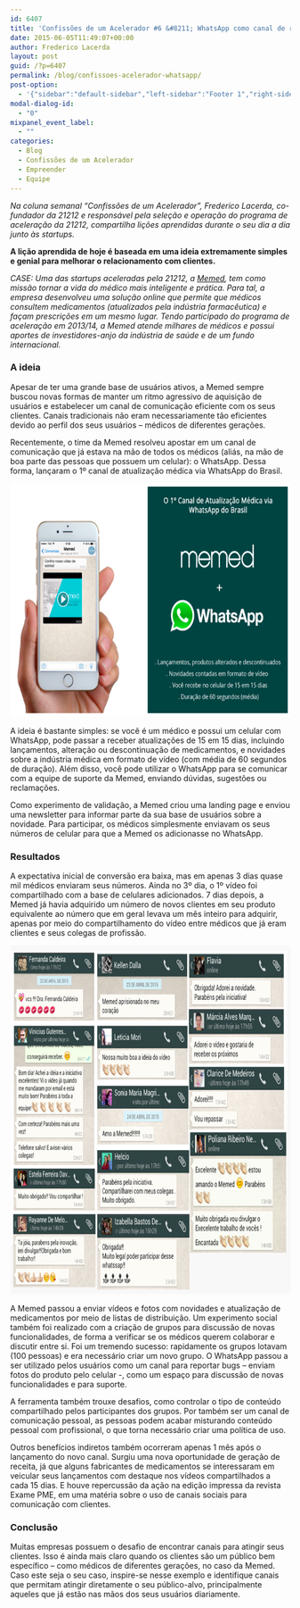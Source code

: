```yaml
---
id: 6407
title: 'Confissões de um Acelerador #6 &#8211; WhatsApp como canal de relacionamento com clientes'
date: 2015-06-05T11:49:07+00:00
author: Frederico Lacerda
layout: post
guid: /?p=6407
permalink: /blog/confissoes-acelerador-whatsapp/
post-option:
  - '{"sidebar":"default-sidebar","left-sidebar":"Footer 1","right-sidebar":"Footer 1","page-title":"","page-caption":""}'
modal-dialog-id:
  - "0"
mixpanel_event_label:
  - ""
categories:
  - Blog
  - Confissões de um Acelerador
  - Empreender
  - Equipe
---
```

_Na coluna semanal “Confissões de um Acelerador&#8221;, Frederico Lacerda, co-fundador da 21212 e responsável pela seleção e operação do programa de aceleração da 21212, compartilha lições aprendidas durante o seu dia a dia junto às startups._

**A lição aprendida de hoje é baseada em uma ideia extremamente simples e genial para melhorar o relacionamento com clientes.**

_CASE: Uma das startups aceleradas pela 21212, a_ [_Memed_](http://memed.com.br/home)_, tem como missão tornar a vida do médico mais inteligente e prática. Para tal, a empresa desenvolveu uma solução online que permite que médicos consultem medicamentos (atualizados pela indústria farmacêutica) e façam prescrições em um mesmo lugar. Tendo participado do programa de aceleração em 2013/14, a Memed atende milhares de médicos e possui aportes de investidores-anjo da indústria de saúde e de um fundo internacional._

### **A ideia**

Apesar de ter uma grande base de usuários ativos, a Memed sempre buscou novas formas de manter um ritmo agressivo de aquisição de usuários e estabelecer um canal de comunicação eficiente com os seus clientes. Canais tradicionais não eram necessariamente tão eficientes devido ao perfil dos seus usuários &#8211; médicos de diferentes gerações.

Recentemente, o time da Memed resolveu apostar em um canal de comunicação que já estava na mão de todos os médicos (aliás, na mão de boa parte das pessoas que possuem um celular): o WhatsApp. Dessa forma, lançaram o 1º canal de atualização médica via WhatsApp do Brasil.

[<img class="aligncenter wp-image-6408 size-full" src="/wp-content/uploads/2015/06/Memed_1.png" alt="whatsapp" width="663" height="418" />](/wp-content/uploads/2015/06/Memed_1.png)

A ideia é bastante simples: se você é um médico e possui um celular com WhatsApp, pode passar a receber atualizações de 15 em 15 dias, incluindo lançamentos, alteração ou descontinuação de medicamentos, e novidades sobre a indústria médica em formato de vídeo (com média de 60 segundos de duração). Além disso, você pode utilizar o WhatsApp para se comunicar com a equipe de suporte da Memed, enviando dúvidas, sugestões ou reclamações.

Como experimento de validação, a Memed criou uma landing page e enviou uma newsletter para informar parte da sua base de usuários sobre a novidade. Para participar, os médicos simplesmente enviavam os seus números de celular para que a Memed os adicionasse no WhatsApp.

### **Resultados**

A expectativa inicial de conversão era baixa, mas em apenas 3 dias quase mil médicos enviaram seus números. Ainda no 3º dia, o 1º vídeo foi compartilhado com a base de celulares adicionados. 7 dias depois, a Memed já havia adquirido um número de novos clientes em seu produto equivalente ao número que em geral levava um mês inteiro para adquirir, apenas por meio do compartilhamento do vídeo entre médicos que já eram clientes e seus colegas de profissão.

[<img class="alignnone wp-image-6409 size-full" src="/wp-content/uploads/2015/06/Memed_2.png" alt="whatsapp" width="845" height="625" />](/wp-content/uploads/2015/06/Memed_2.png)

A Memed passou a enviar vídeos e fotos com novidades e atualização de medicamentos por meio de listas de distribuição. Um experimento social também foi realizado com a criação de grupos para discussão de novas funcionalidades, de forma a verificar se os médicos querem colaborar e discutir entre si. Foi um tremendo sucesso: rapidamente os grupos lotavam (100 pessoas) e era necessário criar um novo grupo. O WhatsApp passou a ser utilizado pelos usuários como um canal para reportar bugs &#8211; enviam fotos do produto pelo celular -, como um espaço para discussão de novas funcionalidades e para suporte.

A ferramenta também trouxe desafios, como controlar o tipo de conteúdo compartilhado pelos participantes dos grupos. Por também ser um canal de comunicação pessoal, as pessoas podem acabar misturando conteúdo pessoal com profissional, o que torna necessário criar uma política de uso.

Outros benefícios indiretos também ocorreram apenas 1 mês após o lançamento do novo canal. Surgiu uma nova oportunidade de geração de receita, já que alguns fabricantes de medicamentos se interessaram em veicular seus lançamentos com destaque nos vídeos compartilhados a cada 15 dias. E houve repercussão da ação na edição impressa da revista Exame PME, em uma matéria sobre o uso de canais sociais para comunicação com clientes.

### **Conclusão**

Muitas empresas possuem o desafio de encontrar canais para atingir seus clientes. Isso é ainda mais claro quando os clientes são um público bem específico &#8211; como médicos de diferentes gerações, no caso da Memed. Caso este seja o seu caso, inspire-se nesse exemplo e identifique canais que permitam atingir diretamente o seu público-alvo, principalmente aqueles que já estão nas mãos dos seus usuários diariamente.